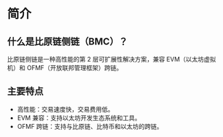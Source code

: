 # 简介

## 什么是比原链侧链（BMC）？

比原链侧链是一种高性能的第 2 层可扩展性解决方案，兼容 EVM（以太坊虚拟机）和 OFMF（开放联邦管理框架）跨链。

## 主要特点

- 高性能：交易速度快，交易费用低。
- EVM 兼容：支持以太坊开发生态系统和工具。
- OFMF 跨链：支持与比原链、比特币和以太坊的跨链。
